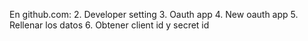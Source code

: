 
En github.com:
2. Developer setting
3. Oauth app
4. New oauth app
5. Rellenar los datos
6. Obtener client id y secret id


